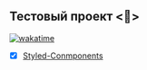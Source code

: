 ## Тестовый проект <🩼> 
[![wakatime](https://wakatime.com/badge/user/e53c371a-5abe-4b13-8921-a67bdebfb624/project/416b0993-1123-446f-8e4f-3bc70ca27abb.svg)](https://wakatime.com/badge/user/e53c371a-5abe-4b13-8921-a67bdebfb624/project/416b0993-1123-446f-8e4f-3bc70ca27abb) 

- [x] [Styled-Conmponents](https://styled-components-test-voyager101pw.vercel.app/)
